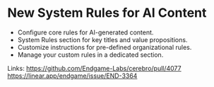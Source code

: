 # New System Rules for AI Content

*   Configure core rules for AI-generated content.
*   System Rules section for key titles and value propositions.
*   Customize instructions for pre-defined organizational rules.
*   Manage your custom rules in a dedicated section.

Links:
https://github.com/Endgame-Labs/cerebro/pull/4077
https://linear.app/endgame/issue/END-3364
